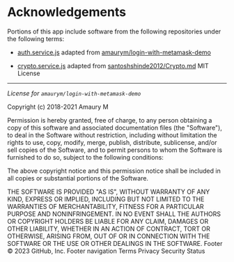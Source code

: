 # Acknowledgements

Portions of this app include software from the following repositories under the following terms:
- [auth.service.js](src/services/auth.service.js) adapted from [amaurym/login-with-metamask-demo](https://github.com/amaurym/login-with-metamask-demo)

- [crypto.service.js](src/services/crypto.service.js) adapted from [santoshshinde2012/Crypto.md](https://gist.github.com/santoshshinde2012/1913bcb3d92b35b042ddcf28e0543413)
MIT License

----

_License for `amaurym/login-with-metamask-demo`_

Copyright (c) 2018-2021 Amaury M

Permission is hereby granted, free of charge, to any person obtaining a copy
of this software and associated documentation files (the "Software"), to deal
in the Software without restriction, including without limitation the rights
to use, copy, modify, merge, publish, distribute, sublicense, and/or sell
copies of the Software, and to permit persons to whom the Software is
furnished to do so, subject to the following conditions:

The above copyright notice and this permission notice shall be included in all
copies or substantial portions of the Software.

THE SOFTWARE IS PROVIDED "AS IS", WITHOUT WARRANTY OF ANY KIND, EXPRESS OR
IMPLIED, INCLUDING BUT NOT LIMITED TO THE WARRANTIES OF MERCHANTABILITY,
FITNESS FOR A PARTICULAR PURPOSE AND NONINFRINGEMENT. IN NO EVENT SHALL THE
AUTHORS OR COPYRIGHT HOLDERS BE LIABLE FOR ANY CLAIM, DAMAGES OR OTHER
LIABILITY, WHETHER IN AN ACTION OF CONTRACT, TORT OR OTHERWISE, ARISING FROM,
OUT OF OR IN CONNECTION WITH THE SOFTWARE OR THE USE OR OTHER DEALINGS IN THE
SOFTWARE.
Footer
© 2023 GitHub, Inc.
Footer navigation
Terms
Privacy
Security
Status
